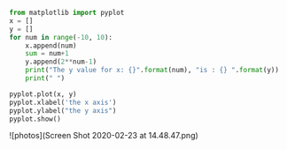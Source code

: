 ```.py
from matplotlib import pyplot
x = []
y = []
for num in range(-10, 10):
    x.append(num)
    sum = num+1
    y.append(2**num-1)
    print("The y value for x: {}".format(num), "is : {} ".format(y))
    print(" ")

pyplot.plot(x, y)
pyplot.xlabel('the x axis')
pyplot.ylabel("the y axis")
pyplot.show()
```

![photos](Screen Shot 2020-02-23 at 14.48.47.png)
